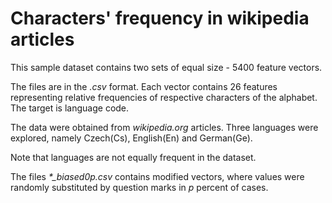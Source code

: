 # Characters' frequency in wikipedia articles
This sample dataset contains two sets of equal size - 5400 feature vectors.

The files are in the *.csv* format. Each vector contains 26 features
representing relative frequencies of respective characters of the alphabet.
The target is language code.

The data were obtained from *wikipedia.org* articles. Three languages were
explored, namely Czech(Cs), English(En) and German(Ge).

Note that languages are not equally frequent in the dataset.

The files *\*\_biased0p.csv* contains modified vectors, where values were
randomly substituted by question marks in *p* percent of cases.